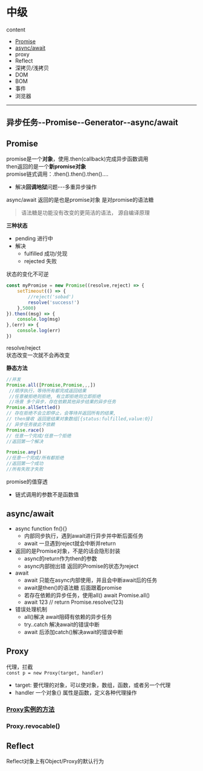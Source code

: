 # 中级
content 
- [Promise](#promise)
- [async/await](#asyncawait)
- proxy
- Reflect
- 深拷贝/浅拷贝
- DOM
- BOM
- 事件
- 浏览器
---
## 异步任务--Promise--Generator--async/await
## Promise
promise是一个**对象**，使用.then(callback)完成异步函数调用  
then返回的是一个**新promise对象**  
promise链式调用：.then().then().then()....
- 解决**回调地狱**问题---多重异步操作

async/await 返回的是也是promise对象 是对promise的语法糖
> 语法糖是功能没有改变的更简洁的语法， 源自编译原理  

**三种状态**
- pending 进行中
- 解决
  - fulfilled  成功/兑现
  - rejected 失败  

状态的变化不可逆

``` js
const myPromise = new Promise((resolve,reject) => {
    setTimeout(() => {
        //reject('sobad')
        resolve('success!')
    },5000)
}).then((msg) => {
    console.log(msg)
},(err) => {
    console.log(err)
})
```  
resolve/reject  
状态改变一次就不会再改变

**静态方法**
``` js
//并发
Promise.all([Promise,Promise,,,])  
 //顺序执行，等待所有都完成返回结果 
 //任意被拒绝则拒绝, 有立即拒绝则立即拒绝
 //场景 多个异步，存在依赖其他异步结果的异步任务
Promise.allSettled()
// 存在拒绝不会立即停止，会等待并返回所有的结果,
// then接收 返回是结果对象数组[{status:fulfilled,value:0}]
// 异步任务彼此不依赖
Promise.race() 
// 任意一个完成/任意一个拒绝
//返回第一个解决

Promise.any() 
//任意一个完成/所有都拒绝
//返回第一个成功
//所有失败才失败
``` 
promise的值穿透  
- 链式调用的参数不是函数值  
## async/await
- async function fn(){}
  - 内部同步执行，遇到await进行异步并中断后面任务
  - await 一旦遇到reject就会中断并return
- 返回的是Promise对象，不是的话会隐形封装
  - async的return作为then的参数
  - async内部抛出错 返回的Promise的状态为reject  
- await 
  - await 只能在async内部使用，并且会中断await后的任务
  - await是then()的语法糖 后面跟着promise
  - 若存在依赖的异步任务，使用all()  await Promise.all()
  - await 123 // return Promise.resolve(123)
- 错误处理机制
  - all()解决 await阻碍有依赖的异步任务
  - try..catch 解决await的错误中断
  - await 后添加catch()解决await的错误中断    

## Proxy 
代理，拦截  
`const p = new Proxy(target, handler)`
- target: 要代理的对象，可以使对象，数组，函数，或者另一个代理
- handler 一个对象{} 属性是函数，定义各种代理操作  
### [Proxy实例的方法](https://developer.mozilla.org/en-US/docs/Web/JavaScript/Reference/Global_Objects/Proxy/Proxy)
### Proxy.revocable()

## Reflect
Reflect对象上有Object/Proxy的默认行为
